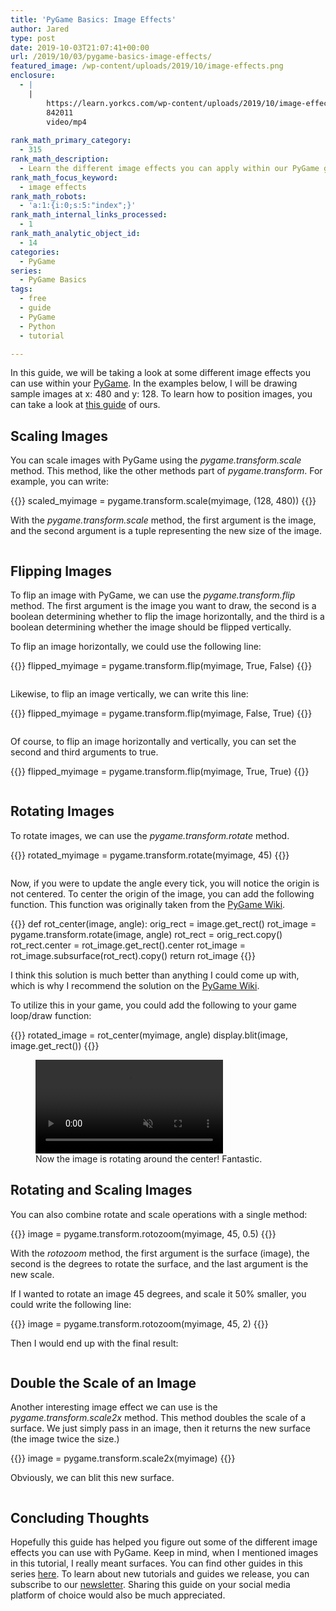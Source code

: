 ```yaml
---
title: 'PyGame Basics: Image Effects'
author: Jared
type: post
date: 2019-10-03T21:07:41+00:00
url: /2019/10/03/pygame-basics-image-effects/
featured_image: /wp-content/uploads/2019/10/image-effects.png
enclosure:
  - |
    |
        https://learn.yorkcs.com/wp-content/uploads/2019/10/image-effects.mp4
        842011
        video/mp4
        
rank_math_primary_category:
  - 315
rank_math_description:
  - Learn the different image effects you can apply within our PyGame game. Get started with this bite-sized guide, and start builing the game of your dreams.
rank_math_focus_keyword:
  - image effects
rank_math_robots:
  - 'a:1:{i:0;s:5:"index";}'
rank_math_internal_links_processed:
  - 1
rank_math_analytic_object_id:
  - 14
categories:
  - PyGame
series:
  - PyGame Basics
tags:
  - free
  - guide
  - PyGame
  - Python
  - tutorial

---
```

In this guide, we will be taking a look at some different image effects you can use within your [PyGame][1]. In the examples below, I will be drawing sample images at x: 480 and y: 128. To learn how to position images, you can take a look at [this guide][2] of ours.

## Scaling Images

You can scale images with PyGame using the _pygame.transform.scale_ method. This method, like the other methods part of _pygame.transform_. For example, you can write:

{{<highlight py3>}}
scaled_myimage = pygame.transform.scale(myimage, (128, 480))
{{</highlight>}}

With the _pygame.transform.scale_ method, the first argument is the image, and the second argument is a tuple representing the new size of the image.<figure class="wp-block-image">

<img src="https://learn.yorkcs.com/wp-content/uploads/2019/10/Screenshot_20191002_140310-700x551.png" alt="" class="wp-image-7934" /> </figure> 

## Flipping Images

To flip an image with PyGame, we can use the _pygame.transform.flip_ method. The first argument is the image you want to draw, the second is a boolean determining whether to flip the image horizontally, and the third is a boolean determining whether the image should be flipped vertically.

To flip an image horizontally, we could use the following line:

{{<highlight py3>}}
flipped_myimage = pygame.transform.flip(myimage, True, False)
{{</highlight>}}

<figure class="wp-block-image">

<img src="https://learn.yorkcs.com/wp-content/uploads/2019/10/Screenshot_20191002_141153-700x551.png" alt="" class="wp-image-7937" /> </figure> 

Likewise, to flip an image vertically, we can write this line:

{{<highlight py3>}}
flipped_myimage = pygame.transform.flip(myimage, False, True)
{{</highlight>}}

<figure class="wp-block-image">

<img src="https://learn.yorkcs.com/wp-content/uploads/2019/10/Screenshot_20191002_141646-700x551.png" alt="" class="wp-image-7941" /> </figure> 

Of course, to flip an image horizontally and vertically, you can set the second and third arguments to true.

{{<highlight py3>}}
flipped_myimage = pygame.transform.flip(myimage, True, True)
{{</highlight>}}

<figure class="wp-block-image">

<img src="https://learn.yorkcs.com/wp-content/uploads/2019/10/Screenshot_20191002_141531-700x552.png" alt="" class="wp-image-7940" /> </figure> 

## Rotating Images

To rotate images, we can use the _pygame.transform.rotate_ method.

{{<highlight py3>}}
rotated_myimage = pygame.transform.rotate(myimage, 45)
{{</highlight>}}

<figure class="wp-block-image">

<img src="https://learn.yorkcs.com/wp-content/uploads/2019/10/Screenshot_20191002_143126-700x554.png" alt="" class="wp-image-7946" /> </figure> 

Now, if you were to update the angle every tick, you will notice the origin is not centered. To center the origin of the image, you can add the following function. This function was originally taken from the [PyGame Wiki][3].

{{<highlight py3>}}
def rot_center(image, angle):
    orig_rect = image.get_rect()
    rot_image = pygame.transform.rotate(image, angle)
    rot_rect = orig_rect.copy()
    rot_rect.center = rot_image.get_rect().center
    rot_image = rot_image.subsurface(rot_rect).copy()
    return rot_image
{{</highlight>}}

I think this solution is much better than anything I could come up with, which is why I recommend the solution on the [PyGame Wiki][3].

To utilize this in your game, you could add the following to your game loop/draw function:

{{<highlight py3>}}
rotated_image = rot_center(myimage, angle)
display.blit(image, image.get_rect())
{{</highlight>}}

<figure class="wp-block-video"><video autoplay loop muted src="https://learn.yorkcs.com/wp-content/uploads/2019/10/image-effects.mp4"></video><figcaption>Now the image is rotating around the center! Fantastic.</figcaption></figure> 

## Rotating and Scaling Images

You can also combine rotate and scale operations with a single method:

{{<highlight py3>}}
image = pygame.transform.rotozoom(myimage, 45, 0.5)
{{</highlight>}}

With the _rotozoom_ method, the first argument is the surface (image), the second is the degrees to rotate the surface, and the last argument is the new scale.

If I wanted to rotate an image 45 degrees, and scale it 50% smaller, you could write the following line:

{{<highlight py3>}}
image = pygame.transform.rotozoom(myimage, 45, 2)
{{</highlight>}}

Then I would end up with the final result:<figure class="wp-block-image">

<img src="https://learn.yorkcs.com/wp-content/uploads/2019/10/Screenshot_20191003_134236-700x551.png" alt="" class="wp-image-8001" /> </figure> 

## Double the Scale of an Image

Another interesting image effect we can use is the _pygame.transform.scale2x_ method. This method doubles the scale of a surface. We just simply pass in an image, then it returns the new surface (the image twice the size.)

{{<highlight py3>}}
image = pygame.transform.scale2x(myimage)
{{</highlight>}}

Obviously, we can blit this new surface.<figure class="wp-block-image">

<img src="https://learn.yorkcs.com/wp-content/uploads/2019/10/Screenshot_20191003_135025-700x549.png" alt="" class="wp-image-8003" /> </figure> 

## Concluding Thoughts

Hopefully this guide has helped you figure out some of the different image effects you can use with PyGame. Keep in mind, when I mentioned images in this tutorial, I really meant surfaces. You can find other guides in this series [here][4]. To learn about new tutorials and guides we release, you can subscribe to our [newsletter][5]. Sharing this guide on your social media platform of choice would also be much appreciated.

 [1]: https://pygame.org
 [2]: https://learn.yorkcs.com/2019/10/02/pygame-basics-drawing-images/
 [3]: https://www.pygame.org/wiki/RotateCenter?parent=CookBook
 [4]: https://learn.yorkcs.com/category/tutorials/gamedev/pygame/pygame-basics/
 [5]: https://learn.yorkcs.com/newsletter